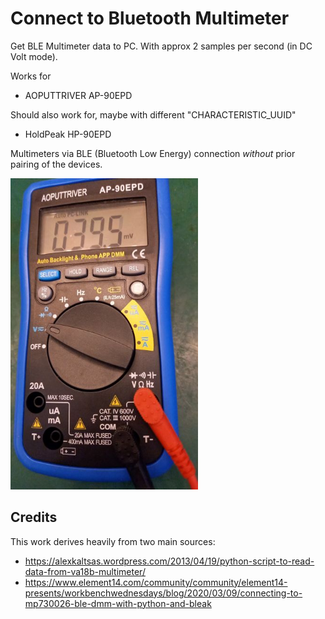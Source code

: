 # Connect to Bluetooth Multimeter

Get BLE Multimeter data to PC. With approx 2 samples per second (in DC Volt mode).

Works for

* AOPUTTRIVER AP-90EPD

Should also work for, maybe with different "CHARACTERISTIC_UUID"
* HoldPeak HP-90EPD

Multimeters via BLE (Bluetooth Low Energy) connection *without* prior pairing of the devices.

<img src='img/multimeter.jpg' width="300px">

## Credits

This work derives heavily from two main sources:

* https://alexkaltsas.wordpress.com/2013/04/19/python-script-to-read-data-from-va18b-multimeter/
* https://www.element14.com/community/community/element14-presents/workbenchwednesdays/blog/2020/03/09/connecting-to-mp730026-ble-dmm-with-python-and-bleak


# 